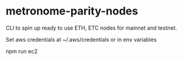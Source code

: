 # metronome-parity-nodes
CLI to spin up ready to use ETH, ETC nodes for mainnet and testnet.


Set aws credentials at ~/.aws/credentials or in env variables


npm run ec2
